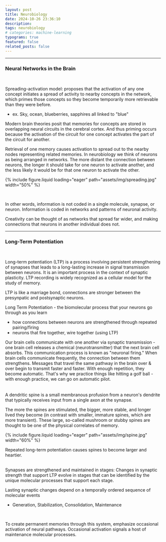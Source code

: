 ```yaml
---
layout: post
title: Neurobiology
date: 2024-10-26 23:36:10
description:
tags: neurobiology
# categories: machine-learning
typograms: true
featured: false
related_posts: false
---
```



----
### Neural Networks in the Brain
<br>


Spreading-activation model: proposes that the activation of any one concept initiates a spread of activity to nearby concepts in the network, which primes those concepts so they become temporarily more retrievable than they were before.
- ex. Sky, ocean, blueberries, sapphires all linked to "blue"

Modern brain theories posit that memories for concepts are stored in overlapping neural circuits in the cerebral cortex. And thus priming occurs because the activation of the circuit for one concept activates the part of the circuit for another.

Retrieval of one memory causes activation to spread out to the nearby nodes representing related memories. In neurobiology we think of neurons as being arranged in networks. The more distant the connection between neurons, the longer it should take for one neuron to activate another, and the less likely it would be for that one neuron to activate the other.

{% include figure.liquid loading="eager" path="assets/img/spreading.jpg" width="50%" %}

<br>

In other words, information is not coded in a single molecule, synapse, or neuron. Information is coded in networks and patterns of neuronal activity.

Creativity can be thought of as networks that spread far wider, and making connections that neurons in another individual does not.

----
### Long-Term Potentiation
<br>

Long-term potentiation (LTP) is a process involving persistent strengthening of synapses that leads to a long-lasting increase in signal transmission between neurons. It is an important process in the context of synaptic plasticity. LTP recording is widely recognized as a cellular model for the study of memory.

LTP is like a marriage bond, connections are stronger between the presynpatic and postsynaptic neurons.

Long Term Potentiation - the biomolecular process that your neurons go through as you learn
- how connections between neurons are strengthened through repeated pairing/firing
- neurons that fire together, wire together (using LTP)

Our brain cells communicate with one another via synaptic transmission - one brain cell releases a chemical (neurotransmitter) that the next brain cell absorbs. This communication process is known as "neuronal firing." When brain cells communicate frequently, the connection between them strengthens. Messages that travel the same pathway in the brain over & over begin to transmit faster and faster. With enough repetition, they become automatic. That's why we practice things like hitting a golf ball - with enough practice, we can go on automatic pilot.
<br><br><br>
A dendritic spine is a small membranous profusion from a neuron's dendrite that typically receives input from a single axon at the synapse.

The more the spines are stimulated, the bigger, more stable, and longer lived they become (in contrast with smaller, immature spines, which are more transient).
These large, so-called mushroom or stubby spines are thought to be one of the physical correlates of memory.

{% include figure.liquid loading="eager" path="assets/img/spine.jpg" width="60%" %}

Repeated long-term potentiation causes spines to become larger and heartier.
<br><br>

Synapses are strengthened and maintained in stages:
Changes in synaptic strength that support LTP evolve in stages that can be identified by the unique molecular processes that support each stage.

Lasting synaptic changes depend on a temporally ordered sequence of molecular events
- Generation, Stabilization, Consolidation, Maintenance

<br>

To create permanent memories through this system, emphasize occasional activation of neural pathways. Occasional activation signals a host of maintenance molecular processes.
